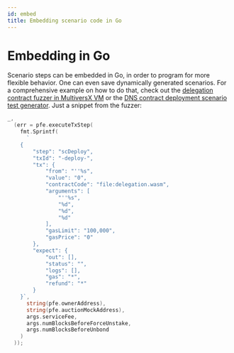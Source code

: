 ```yaml
---
id: embed
title: Embedding scenario code in Go
---
```


# **Embedding in Go**

Scenario steps can be embedded in Go, in order to program for more flexible behavior. One can even save dynamically generated scenarios. For a comprehensive example on how to do that, check out the [delegation contract fuzzer in MultiversX VM](https://github.com/multiversx/mx-chain-vm-go/tree/master/fuzz/delegation) or the [DNS contract deployment scenario test generator](https://github.com/multiversx/mx-chain-vm-go/tree/master/cmd/testgen/dns). Just a snippet from the fuzzer:

```go
_,
  (err = pfe.executeTxStep(
    fmt.Sprintf(
      `
	{
		"step": "scDeploy",
		"txId": "-deploy-",
		"tx": {
			"from": "''%s",
			"value": "0",
			"contractCode": "file:delegation.wasm",
			"arguments": [
				"''%s",
				"%d",
				"%d",
				"%d"
			],
			"gasLimit": "100,000",
			"gasPrice": "0"
		},
		"expect": {
			"out": [],
			"status": "",
			"logs": [],
			"gas": "*",
			"refund": "*"
		}
	}`,
      string(pfe.ownerAddress),
      string(pfe.auctionMockAddress),
      args.serviceFee,
      args.numBlocksBeforeForceUnstake,
      args.numBlocksBeforeUnbond
    )
  ));
```

